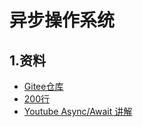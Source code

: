 # 异步操作系统
## 1.资料
- [Gitee仓库](https://gitee.com/async-kernel/documents/blob/main/design/design.md?accessToken=eyJhbGciOiJIUzI1NiIsImtpZCI6ImRlZmF1bHQiLCJ0eXAiOiJKV1QifQ.eyJleHAiOjE2NjE4MjU3MDcsImZpbGVHVUlEIjoiUGd3UVB4a2hHOHRKZ1EzdCIsImlhdCI6MTY2MTgyNTQwNywiaXNzIjoidXBsb2FkZXJfYWNjZXNzX3Jlc291cmNlIiwidXNlcklkIjotNzEwODE5NzQ2OH0.AfGD8k1P5o7XGEkL20CV1W5u8l046vQ1TcooyW5gnU4#%E7%A0%94%E7%A9%B6%E5%92%8C%E5%BC%80%E5%8F%91%E4%BB%BB%E5%8A%A1%E5%88%92%E5%88%86)
- [200行](https://stevenbai.top/rust/futures_explained_in_200_lines_of_rust2/)
- [Youtube Async/Await 讲解](https://www.youtube.com/watch?v=ThjvMReOXYM)